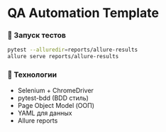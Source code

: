 # QA Automation Template

### 🚀 Запуск тестов
```bash
pytest --alluredir=reports/allure-results
allure serve reports/allure-results
```

### 🧩 Технологии
- Selenium + ChromeDriver
- pytest-bdd (BDD стиль)
- Page Object Model (ООП)
- YAML для данных
- Allure reports
